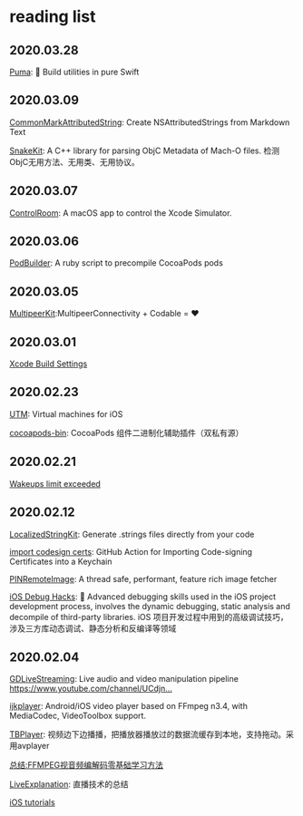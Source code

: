 # reading list

## 2020.03.28

[Puma](https://github.com/pumaswift/Puma): 🐯 Build utilities in pure Swift


## 2020.03.09

[CommonMarkAttributedString](https://github.com/mattt/CommonMarkAttributedString): Create NSAttributedStrings from Markdown Text

[SnakeKit](https://github.com/flexih/SnakeKit): A C++ library for parsing ObjC Metadata of Mach-O files. 检测ObjC无用方法、无用类、无用协议。


## 2020.03.07

[ControlRoom](https://github.com/twostraws/ControlRoom): A macOS app to control the Xcode Simulator.


## 2020.03.06

[PodBuilder](https://github.com/Subito-it/PodBuilder): A ruby script to precompile CocoaPods pods


## 2020.03.05

[MultipeerKit](https://github.com/insidegui/MultipeerKit):MultipeerConnectivity + Codable = ❤️


## 2020.03.01

[Xcode Build Settings](https://xcodebuildsettings.com/)

## 2020.02.23

[UTM](https://github.com/utmapp/UTM): Virtual machines for iOS

[cocoapods-bin](https://github.com/tripleCC/cocoapods-bin): CocoaPods 组件二进制化辅助插件（双私有源）


## 2020.02.21

[ Wakeups limit exceeded ](https://forums.developer.apple.com/thread/124180)

## 2020.02.12

[LocalizedStringKit](https://github.com/microsoft/LocalizedStringKit): Generate .strings files directly from your code

[import codesign certs](https://github.com/Apple-Actions/import-codesign-certs): GitHub Action for Importing Code-signing Certificates into a Keychain

[PINRemoteImage](https://github.com/pinterest/PINRemoteImage): A thread safe, performant, feature rich image fetcher

[iOS Debug Hacks](https://github.com/aozhimin/iOS-Debug-Hacks/blob/master/README_CN.md): 🎯 Advanced debugging skills used in the iOS project development process, involves the dynamic debugging, static analysis and decompile of third-party libraries. iOS 项目开发过程中用到的高级调试技巧，涉及三方库动态调试、静态分析和反编译等领域


## 2020.02.04

[GDLiveStreaming](https://github.com/goodow/GDLiveStreaming): Live audio and video manipulation pipeline https://www.youtube.com/channel/UCdjn…

[ijkplayer](https://github.com/Bilibili/ijkplayer): Android/iOS video player based on FFmpeg n3.4, with MediaCodec, VideoToolbox support.

[TBPlayer](https://github.com/suifengqjn/TBPlayer): 视频边下边播播，把播放器播放过的数据流缓存到本地，支持拖动。采用avplayer

[总结:FFMPEG视音频编解码零基础学习方法](https://blog.csdn.net/leixiaohua1020/article/details/15811977)

[LiveExplanation](https://github.com/guoxiaopang/LiveExplanation): 直播技术的总结

[iOS tutorials](https://gstreamer.freedesktop.org/documentation/tutorials/ios/index.html?gi-language=c)
